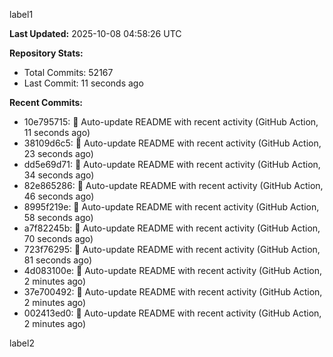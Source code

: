 
label1 
<!-- ACTIVITY_START -->
**Last Updated:** 2025-10-08 04:58:26 UTC

**Repository Stats:**
- Total Commits: 52167
- Last Commit: 11 seconds ago

**Recent Commits:**
- 10e795715: 🤖 Auto-update README with recent activity (GitHub Action, 11 seconds ago)
- 38109d6c5: 🤖 Auto-update README with recent activity (GitHub Action, 23 seconds ago)
- dd5e69d71: 🤖 Auto-update README with recent activity (GitHub Action, 34 seconds ago)
- 82e865286: 🤖 Auto-update README with recent activity (GitHub Action, 46 seconds ago)
- 8995f219e: 🤖 Auto-update README with recent activity (GitHub Action, 58 seconds ago)
- a7f82245b: 🤖 Auto-update README with recent activity (GitHub Action, 70 seconds ago)
- 723f76295: 🤖 Auto-update README with recent activity (GitHub Action, 81 seconds ago)
- 4d083100e: 🤖 Auto-update README with recent activity (GitHub Action, 2 minutes ago)
- 37e700492: 🤖 Auto-update README with recent activity (GitHub Action, 2 minutes ago)
- 002413ed0: 🤖 Auto-update README with recent activity (GitHub Action, 2 minutes ago)
<!-- ACTIVITY_END -->

label2
